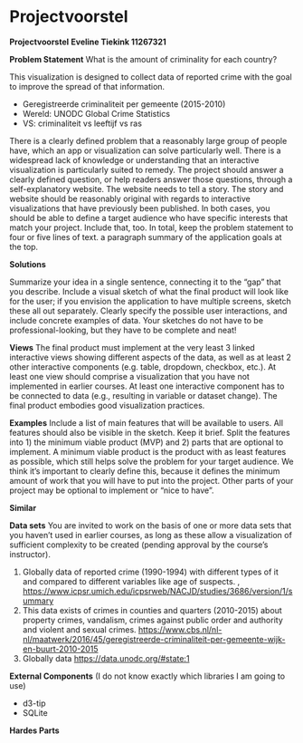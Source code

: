 # Projectvoorstel

**Projectvoorstel**
__Eveline Tiekink		11267321__

**Problem Statement**
What is the amount of criminality for each country?

This visualization is designed to collect data of reported crime with the goal to improve the spread of that information.
* Geregistreerde criminaliteit per gemeente (2015-2010)
* Wereld: UNODC Global Crime Statistics
* VS: criminaliteit vs leeftijf vs ras

There is a clearly defined problem that a reasonably large group of people have, which an app or visualization can solve particularly well.
There is a widespread lack of knowledge or understanding that an interactive visualization is particularly suited to remedy.
The project should answer a clearly defined question, or help readers answer those questions, through a self-explanatory website. The website needs to tell a story. The story and website should be reasonably original with regards to interactive visualizations that have previously been published.
In both cases, you should be able to define a target audience who have specific interests that match your project. Include that, too.
In total, keep the problem statement to four or five lines of text.
a paragraph summary of the application goals at the top.

**Solutions**

Summarize your idea in a single sentence, connecting it to the “gap” that you describe.
Include a visual sketch of what the final product will look like for the user; if you envision the application to have multiple screens, sketch these all out separately. Clearly specify the possible user interactions, and include concrete examples of data. Your sketches do not have to be professional-looking, but they have to be complete and neat!

__Views__
The final product must implement at the very least 3 linked interactive views showing different aspects of the data, as well as at least 2 other interactive components (e.g. table, dropdown, checkbox, etc.).
At least one view should comprise a visualization that you have not implemented in earlier courses. At least one interactive component has to be connected to data (e.g., resulting in variable or dataset change).
The final product embodies good visualization practices.

__Examples__
Include a list of main features that will be available to users. All features should also be visible in the sketch. Keep it brief.
Split the features into 1) the minimum viable product (MVP) and 2) parts that are optional to implement.
A minimum viable product is the product with as least features as possible, which still helps solve the problem for your target audience. We think it’s important to clearly define this, because it defines the minimum amount of work that you will have to put into the project.
Other parts of your project may be optional to implement or “nice to have”.

__Similar__

__Data sets__
You are invited to work on the basis of one or more data sets that you haven’t used in earlier courses, as long as these allow a visualization of sufficient complexity to be created (pending approval by the course’s instructor).

1. Globally data of reported crime (1990-1994) with different types of it and compared to different variables like age of suspects. , 
https://www.icpsr.umich.edu/icpsrweb/NACJD/studies/3686/version/1/summary
2. This data exists of crimes in counties and quarters (2010-2015) about property crimes, vandalism, crimes against public order and authority and violent and sexual crimes.
https://www.cbs.nl/nl-nl/maatwerk/2016/45/geregistreerde-criminaliteit-per-gemeente-wijk-en-buurt-2010-2015
3. Globally data 
https://data.unodc.org/#state:1

__External Components__
(I do not know exactly which libraries I am going to use)
* d3-tip 
* SQLite

__Hardes Parts__

